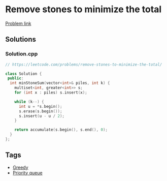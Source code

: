 # Remove stones to minimize the total

[Problem link](https://leetcode.com/problems/remove-stones-to-minimize-the-total/)

## Solutions


### Solution.cpp
```cpp
// https://leetcode.com/problems/remove-stones-to-minimize-the-total/

class Solution {
 public:
  int minStoneSum(vector<int>& piles, int k) {
    multiset<int, greater<int>> s;
    for (int x : piles) s.insert(x);

    while (k--) {
      int u = *s.begin();
      s.erase(s.begin());
      s.insert(u - u / 2);
    }

    return accumulate(s.begin(), s.end(), 0);
  }
};
```
## Tags

* [Greedy](/Collections/greedy.md#greedy)
* [Priority queue](/Collections/priority-queue.md#priority-queue)
